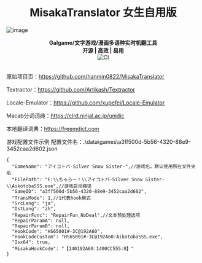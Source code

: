 <h1 align="center">
  MisakaTranslator 女生自用版
  <br>
</h1>

![image](https://github.com/liscs/MisakaTranslator/assets/70057922/4e61a5c4-ec1f-402b-aa0c-e73c532c71f0)

<p align="center">
  <b>Galgame/文字游戏/漫画多语种实时机翻工具</b>
  <br>
  <b>开源 | 高效 | 易用</b>
  <br>
  <img src="https://github.com/liscs/MisakaTranslator/workflows/CI/badge.svg" alt="CI">
  <br>
  <br>
</p>

原始项目页：https://github.com/hanmin0822/MisakaTranslator

Textractor：https://github.com/Artikash/Textractor

Locale-Emulator：https://github.com/xupefei/Locale-Emulator

Macab分词词典：https://clrd.ninjal.ac.jp/unidic

本地翻译词典：https://freemdict.com


游戏配置文件示例
配置文件名：.\data\games\a3ff500d-5b56-4320-88e9-3452caa2d602.json
```json5
{
  "GameName": "アイコトバ-Silver Snow Sister-",//游戏名，默认使用所在文件夹名
  "FilePath": "F:\\ちゃろー！\\アイコトバ-Silver Snow Sister-\\AikotobaSSS.exe",//游戏启动路径
  "GameID": "a3ff500d-5b56-4320-88e9-3452caa2d602",
  "TransMode": 1,//1代表hook模式
  "SrcLang": "ja",
  "DstLang": "zh",
  "RepairFunc": "RepairFun_NoDeal",//文本预处理选项
  "RepairParamA": null,
  "RepairParamB": null,
  "HookCode": "HS65001#-3C@192A60",
  "HookCodeCustom": "HS65001#-3C@192A60:AikotobaSSS.exe",
  "Isx64": true,
  "MisakaHookCode": "【140192A60:1400CC555:0】"
}
```
